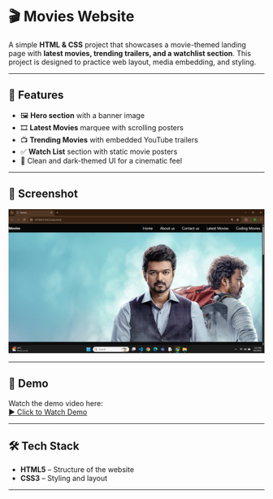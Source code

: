 # 🎬 Movies Website

A simple **HTML & CSS** project that showcases a movie-themed landing page with **latest movies, trending trailers, and a watchlist section**.
This project is designed to practice web layout, media embedding, and styling.

--- 
## 🚀 Features
- 🖼️ **Hero section** with a banner image 
- 🎞️ **Latest Movies** marquee with scrolling posters 
- 📺 **Trending Movies** with embedded YouTube trailers  
- ✅ **Watch List** section with static movie posters    
- 🎨 Clean and dark-themed UI for a cinematic feel
 
--- 

## 📸 Screenshot
![App Screenshot](output.png)

---

## 🎥 Demo
Watch the demo video here:  
[▶️ Click to Watch Demo](demo.mp4)

---

## 🛠️ Tech Stack
- **HTML5** – Structure of the website 
- **CSS3** – Styling and layout  

---


